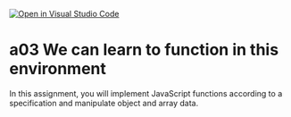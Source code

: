 [![Open in Visual Studio Code](https://classroom.github.com/assets/open-in-vscode-f059dc9a6f8d3a56e377f745f24479a46679e63a5d9fe6f495e02850cd0d8118.svg)](https://classroom.github.com/online_ide?assignment_repo_id=6480067&assignment_repo_type=AssignmentRepo)
# a03 We can learn to function in this environment
In this assignment, you will implement JavaScript functions according to a specification and manipulate object and array data.
